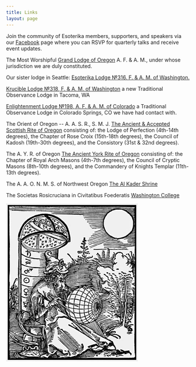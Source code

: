 ```yaml
---
title: Links
layout: page
---
```


Join the community of Esoterika members, supporters, and speakers via
our [Facebook](https://www.facebook.com/esoterikalodge.oregon) page
where you can RSVP for quarterly talks and receive event updates.

The Most Worshipful [Grand Lodge of Oregon](http://www.masonic-oregon.com/) A. F. & A. M., under whose jurisdiction we are duly constituted.

Our sister lodge in Seattle: [Esoterika Lodge №316. F. & A. M. of Washington.](http://www.esoterikalodge.net/)

[Krucible Lodge №318, F. & A. M. of Washington](http://www.kruciblelodge318.org/) a new Traditional Observance Lodge in Tacoma, WA

[Enlightenment Lodge №198, A. F. & A. M. of Colorado](http://www.thesanctumsanctorum.com/enlightenmentlodge/) a Traditional Observance Lodge in Colorado Springs, CO we have had contact with.

The Orient of Oregon -- A. A. S. R., S. M. J. [The Ancient & Accepted Scottish Rite of Oregon](http://www.oregonscottishrite.org/) consisting of: the Lodge of Perfection (4th-14th degrees), the Chapter of Rose Croix (15th-18th degrees), the Council of Kadosh (19th-30th degrees), and the Consistory (31st & 32nd degrees).

The A. Y. R. of Oregon [The Ancient York Rite of Oregon](http://yorkrite.com/or/) consisting of: the Chapter of Royal Arch Masons (4th-7th degrees), the Council of Cryptic Masons (8th-10th degrees), and the Commandery of Knights Templar (11th-13th degrees).

The A. A. O. N. M. S. of Northwest Oregon [The Al Kader Shrine](http://www.alkadershriners.org/)

The Societas Rosicruciana in Civitatibus Foederatis [Washington College](http://www.sricf-wa.org/)

<div class="center">
    <img src="/images/astronomer.jpg" alt="Renaissance astrologer">
</div>
